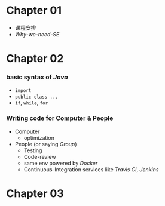 # Chapter 01 
- 课程安排
- *Why-we-need-SE*

# Chapter 02 
### basic syntax of *Java*
- ```import```
- ```public class ...```
- ```if```, ```while```, ```for```

### Writing code for Computer & People 
- Computer 
    - optimization
- People (or saying *Group*)
    - Testing 
    - Code-review
    - same env powered by *Docker*
    - Continuous-Integration services like *Travis CI*, *Jenkins*

# Chapter 03 
